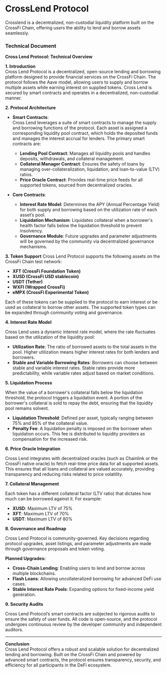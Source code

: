 # CrossLend Protocol
Crosslend is a decentralized, non-custodial liquidity platform built on the CrossFi Chain, offering users the ability to lend and borrow assets seamlessly.


### Technical Document

**Cross Lend Protocol: Technical Overview**

**1. Introduction**  
Cross Lend Protocol is a decentralized, open-source lending and borrowing platform designed to provide financial services on the CrossFi Chain. The protocol follows the Aave model, allowing users to supply and borrow multiple assets while earning interest on supplied tokens. Cross Lend is secured by smart contracts and operates in a decentralized, non-custodial manner.

**2. Protocol Architecture**

- **Smart Contracts**:  
Cross Lend leverages a suite of smart contracts to manage the supply and borrowing functions of the protocol. Each asset is assigned a corresponding liquidity pool contract, which holds the deposited funds and manages the interest accrual for lenders. The primary smart contracts are:
  - **Lending Pool Contract**: Manages all liquidity pools and handles deposits, withdrawals, and collateral management.
  - **Collateral Manager Contract**: Ensures the safety of loans by managing over-collateralization, liquidation, and loan-to-value (LTV) ratios.
  - **Price Oracle Contract**: Provides real-time price feeds for all supported tokens, sourced from decentralized oracles.
  
- **Core Contracts**:  
  - **Interest Rate Model**: Determines the APY (Annual Percentage Yield) for both supply and borrowing based on the utilization rate of each asset’s pool.
  - **Liquidation Mechanism**: Liquidates collateral when a borrower's health factor falls below the liquidation threshold to prevent insolvency.
  - **Governance Module**: Future upgrades and parameter adjustments will be governed by the community via decentralized governance mechanisms.

**3. Token Support**
Cross Lend Protocol supports the following assets on the CrossFi Chain test network:
- **XFT (CrossFi Foundation Token)**
- **XUSD (CrossFi USD stablecoin)**
- **USDT (Tether)**
- **WXFI (Wrapped CrossFi)**
- **eMPX (CrossFi Experimental Token)**

Each of these tokens can be supplied to the protocol to earn interest or be used as collateral to borrow other assets. The supported token types can be expanded through community voting and governance.

**4. Interest Rate Model**

Cross Lend uses a dynamic interest rate model, where the rate fluctuates based on the utilization of the liquidity pool:
- **Utilization Rate**: The ratio of borrowed assets to the total assets in the pool. Higher utilization means higher interest rates for both lenders and borrowers.
- **Stable and Variable Borrowing Rates**: Borrowers can choose between stable and variable interest rates. Stable rates provide more predictability, while variable rates adjust based on market conditions.

**5. Liquidation Process**

When the value of a borrower's collateral falls below the liquidation threshold, the protocol triggers a liquidation event. A portion of the borrower's collateral is sold to repay the debt, ensuring that the liquidity pool remains solvent.

- **Liquidation Threshold**: Defined per asset, typically ranging between 75% and 85% of the collateral value.
- **Penalty Fee**: A liquidation penalty is imposed on the borrower when liquidation occurs. This fee is distributed to liquidity providers as compensation for the increased risk.

**6. Price Oracle Integration**

Cross Lend integrates with decentralized oracles (such as Chainlink or the CrossFi native oracle) to fetch real-time price data for all supported assets. This ensures that all loans and collateral are valued accurately, providing transparency and reducing risks related to price volatility.

**7. Collateral Management**

Each token has a different collateral factor (LTV ratio) that dictates how much can be borrowed against it. For example:
- **XUSD**: Maximum LTV of 75%
- **XFT**: Maximum LTV of 70%
- **USDT**: Maximum LTV of 80%

**8. Governance and Roadmap**

Cross Lend Protocol is community-governed. Key decisions regarding protocol upgrades, asset listings, and parameter adjustments are made through governance proposals and token voting.

**Planned Upgrades:**
- **Cross-Chain Lending**: Enabling users to lend and borrow across multiple blockchains.
- **Flash Loans**: Allowing uncollateralized borrowing for advanced DeFi use cases.
- **Stable Interest Rate Pools**: Expanding options for fixed-income yield generation.

**9. Security Audits**

Cross Lend Protocol’s smart contracts are subjected to rigorous audits to ensure the safety of user funds. All code is open-source, and the protocol undergoes continuous review by the developer community and independent auditors.

---

**Conclusion**  
Cross Lend Protocol offers a robust and scalable solution for decentralized lending and borrowing. Built on the CrossFi Chain and powered by advanced smart contracts, the protocol ensures transparency, security, and efficiency for all participants in the DeFi ecosystem.
